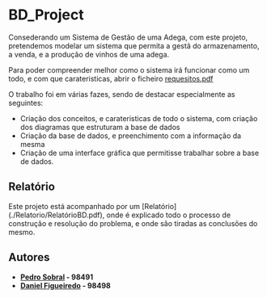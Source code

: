 # BD_Project

Consederando um Sistema de Gestão de uma Adega, com este projeto, pretendemos modelar um sistema que permita a gestã do armazenamento,
a venda, e a produção de vinhos de uma adega.

Para poder compreender melhor como o sistema irá funcionar como um todo, e com que carateristicas, abrir o ficheiro [requesitos.pdf](./requesitos.pdf)

O trabalho foi em várias fazes, sendo de destacar especialmente as seguintes:
- Criação dos conceitos, e carateristicas de todo o sistema, com criação dos diagramas que estruturam a base de dados
- Criação da base de dados, e preenchimento com a informação da mesma
- Criação de uma interface gráfica que permitisse trabalhar sobre a base de dados.

## Relatório

Este projeto está acompanhado por um [Relatório] (./Relatorio/RelatórioBD.pdf), onde é explicado todo o processo de construção e resolução do problema, 
e onde são tiradas as conclusões do mesmo.

## Autores
 - **[Pedro Sobral](https://github.com/TheScorpoi) - 98491**
 - **[Daniel Figueiredo](https://github.com/daniff15) - 98498**
